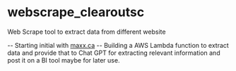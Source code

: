 # webscrape_clearoutsc
Web Scrape tool to extract data from different website

-- Starting initial with [maxx.ca](https://www.maxx.ca)
-- Building a AWS Lambda function to extract data and provide that to Chat GPT for extracting relevant information and post it on a BI tool maybe for later use.
